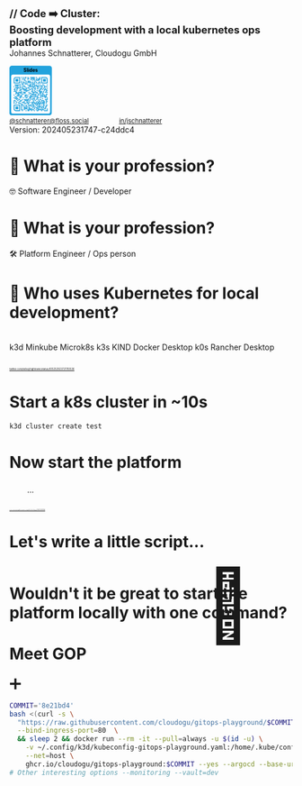 <style>
/* You can optimize the font size of your presentation inline like so: */
  .reveal {
    font-size: 45px
  }
.reveal h1,
.reveal h2,
.reveal h3,
.reveal h4,
.reveal h5,
.reveal h6 {
  /* Save some space on the slides */
  margin: 0 0 20px 0;
}
</style>

<!-- .slide: style="text-align: center !important;font-size: 80%;"  -->
<!-- .slide: data-background-image="dist/theme/images/title-white.svg"  -->

<h1 class="title" style="margin: 0; font-size: 130%">
    <span class="title-accent">//</span> 
    Code ➡️ Cluster:<br/>Boosting development with a local kubernetes ops platform
</h1>
<p style="margin-top: 0">Johannes Schnatterer, Cloudogu GmbH</p> 
<a style="margin: 0" title="Link to slides" href="https://cloudogu.github.io/workshop-cloudland24">
<svg xmlns="http://www.w3.org/2000/svg" xmlns:xlink="http://www.w3.org/1999/xlink" xml:space="preserve" width="15%" viewBox="0 0 1063.75 1241.0416666667"><g transform="scale(44.322916666667)" fill="#23a3dd"><path d="M1.3,28L22.6,28c0.7,0,1.3-0.6,1.3-1.3L24,1.4c0-0.7-0.6-1.3-1.3-1.3L1.4,0C0.7,0,0.1,0.6,0,1.3L0,26.6 C-0.1,27.4,0.5,28,1.3,28z M1,6c0-0.6,0.5-1,1-1L22,5c0.6,0,1,0.5,1,1L23,26c0,0.6-0.5,1-1,1L2,27c-0.6,0-1-0.5-1-1L1,6z"/></g>
    <g transform="translate(0,177.29166666667)" fill="#23a3dd">
<g transform="translate(290.375,106.375) scale(3.9483333333333)"><rect width="6" height="6"/></g>
        <g transform="translate(336.375,106.375) scale(3.9483333333333)"><rect width="6" height="6"/></g>
        <g transform="translate(382.375,106.375) scale(3.9483333333333)"><rect width="6" height="6"/></g>
        <g transform="translate(405.375,106.375) scale(3.9483333333333)"><rect width="6" height="6"/></g>
        <g transform="translate(451.375,106.375) scale(3.9483333333333)"><rect width="6" height="6"/></g>
        <g transform="translate(520.375,106.375) scale(3.9483333333333)"><rect width="6" height="6"/></g>
        <g transform="translate(543.375,106.375) scale(3.9483333333333)"><rect width="6" height="6"/></g>
        <g transform="translate(566.375,106.375) scale(3.9483333333333)"><rect width="6" height="6"/></g>
        <g transform="translate(589.375,106.375) scale(3.9483333333333)"><rect width="6" height="6"/></g>
        <g transform="translate(612.375,106.375) scale(3.9483333333333)"><rect width="6" height="6"/></g>
        <g transform="translate(658.375,106.375) scale(3.9483333333333)"><rect width="6" height="6"/></g>
        <g transform="translate(750.375,106.375) scale(3.9483333333333)"><rect width="6" height="6"/></g>
        <g transform="translate(336.375,129.375) scale(3.9483333333333)"><rect width="6" height="6"/></g>
        <g transform="translate(382.375,129.375) scale(3.9483333333333)"><rect width="6" height="6"/></g>
        <g transform="translate(451.375,129.375) scale(3.9483333333333)"><rect width="6" height="6"/></g>
        <g transform="translate(474.375,129.375) scale(3.9483333333333)"><rect width="6" height="6"/></g>
        <g transform="translate(543.375,129.375) scale(3.9483333333333)"><rect width="6" height="6"/></g>
        <g transform="translate(566.375,129.375) scale(3.9483333333333)"><rect width="6" height="6"/></g>
        <g transform="translate(589.375,129.375) scale(3.9483333333333)"><rect width="6" height="6"/></g>
        <g transform="translate(612.375,129.375) scale(3.9483333333333)"><rect width="6" height="6"/></g>
        <g transform="translate(681.375,129.375) scale(3.9483333333333)"><rect width="6" height="6"/></g>
        <g transform="translate(727.375,129.375) scale(3.9483333333333)"><rect width="6" height="6"/></g>
        <g transform="translate(750.375,129.375) scale(3.9483333333333)"><rect width="6" height="6"/></g>
        <g transform="translate(313.375,152.375) scale(3.9483333333333)"><rect width="6" height="6"/></g>
        <g transform="translate(359.375,152.375) scale(3.9483333333333)"><rect width="6" height="6"/></g>
        <g transform="translate(451.375,152.375) scale(3.9483333333333)"><rect width="6" height="6"/></g>
        <g transform="translate(520.375,152.375) scale(3.9483333333333)"><rect width="6" height="6"/></g>
        <g transform="translate(543.375,152.375) scale(3.9483333333333)"><rect width="6" height="6"/></g>
        <g transform="translate(589.375,152.375) scale(3.9483333333333)"><rect width="6" height="6"/></g>
        <g transform="translate(612.375,152.375) scale(3.9483333333333)"><rect width="6" height="6"/></g>
        <g transform="translate(658.375,152.375) scale(3.9483333333333)"><rect width="6" height="6"/></g>
        <g transform="translate(704.375,152.375) scale(3.9483333333333)"><rect width="6" height="6"/></g>
        <g transform="translate(727.375,152.375) scale(3.9483333333333)"><rect width="6" height="6"/></g>
        <g transform="translate(750.375,152.375) scale(3.9483333333333)"><rect width="6" height="6"/></g>
        <g transform="translate(359.375,175.375) scale(3.9483333333333)"><rect width="6" height="6"/></g>
        <g transform="translate(382.375,175.375) scale(3.9483333333333)"><rect width="6" height="6"/></g>
        <g transform="translate(566.375,175.375) scale(3.9483333333333)"><rect width="6" height="6"/></g>
        <g transform="translate(612.375,175.375) scale(3.9483333333333)"><rect width="6" height="6"/></g>
        <g transform="translate(658.375,175.375) scale(3.9483333333333)"><rect width="6" height="6"/></g>
        <g transform="translate(681.375,175.375) scale(3.9483333333333)"><rect width="6" height="6"/></g>
        <g transform="translate(704.375,175.375) scale(3.9483333333333)"><rect width="6" height="6"/></g>
        <g transform="translate(727.375,175.375) scale(3.9483333333333)"><rect width="6" height="6"/></g>
        <g transform="translate(290.375,198.375) scale(3.9483333333333)"><rect width="6" height="6"/></g>
        <g transform="translate(405.375,198.375) scale(3.9483333333333)"><rect width="6" height="6"/></g>
        <g transform="translate(451.375,198.375) scale(3.9483333333333)"><rect width="6" height="6"/></g>
        <g transform="translate(474.375,198.375) scale(3.9483333333333)"><rect width="6" height="6"/></g>
        <g transform="translate(497.375,198.375) scale(3.9483333333333)"><rect width="6" height="6"/></g>
        <g transform="translate(635.375,198.375) scale(3.9483333333333)"><rect width="6" height="6"/></g>
        <g transform="translate(290.375,221.375) scale(3.9483333333333)"><rect width="6" height="6"/></g>
        <g transform="translate(336.375,221.375) scale(3.9483333333333)"><rect width="6" height="6"/></g>
        <g transform="translate(359.375,221.375) scale(3.9483333333333)"><rect width="6" height="6"/></g>
        <g transform="translate(405.375,221.375) scale(3.9483333333333)"><rect width="6" height="6"/></g>
        <g transform="translate(451.375,221.375) scale(3.9483333333333)"><rect width="6" height="6"/></g>
        <g transform="translate(474.375,221.375) scale(3.9483333333333)"><rect width="6" height="6"/></g>
        <g transform="translate(497.375,221.375) scale(3.9483333333333)"><rect width="6" height="6"/></g>
        <g transform="translate(520.375,221.375) scale(3.9483333333333)"><rect width="6" height="6"/></g>
        <g transform="translate(566.375,221.375) scale(3.9483333333333)"><rect width="6" height="6"/></g>
        <g transform="translate(612.375,221.375) scale(3.9483333333333)"><rect width="6" height="6"/></g>
        <g transform="translate(658.375,221.375) scale(3.9483333333333)"><rect width="6" height="6"/></g>
        <g transform="translate(727.375,221.375) scale(3.9483333333333)"><rect width="6" height="6"/></g>
        <g transform="translate(750.375,221.375) scale(3.9483333333333)"><rect width="6" height="6"/></g>
        <g transform="translate(290.375,244.375) scale(3.9483333333333)"><rect width="6" height="6"/></g>
        <g transform="translate(336.375,244.375) scale(3.9483333333333)"><rect width="6" height="6"/></g>
        <g transform="translate(382.375,244.375) scale(3.9483333333333)"><rect width="6" height="6"/></g>
        <g transform="translate(428.375,244.375) scale(3.9483333333333)"><rect width="6" height="6"/></g>
        <g transform="translate(474.375,244.375) scale(3.9483333333333)"><rect width="6" height="6"/></g>
        <g transform="translate(520.375,244.375) scale(3.9483333333333)"><rect width="6" height="6"/></g>
        <g transform="translate(566.375,244.375) scale(3.9483333333333)"><rect width="6" height="6"/></g>
        <g transform="translate(612.375,244.375) scale(3.9483333333333)"><rect width="6" height="6"/></g>
        <g transform="translate(658.375,244.375) scale(3.9483333333333)"><rect width="6" height="6"/></g>
        <g transform="translate(704.375,244.375) scale(3.9483333333333)"><rect width="6" height="6"/></g>
        <g transform="translate(750.375,244.375) scale(3.9483333333333)"><rect width="6" height="6"/></g>
        <g transform="translate(313.375,267.375) scale(3.9483333333333)"><rect width="6" height="6"/></g>
        <g transform="translate(336.375,267.375) scale(3.9483333333333)"><rect width="6" height="6"/></g>
        <g transform="translate(382.375,267.375) scale(3.9483333333333)"><rect width="6" height="6"/></g>
        <g transform="translate(405.375,267.375) scale(3.9483333333333)"><rect width="6" height="6"/></g>
        <g transform="translate(428.375,267.375) scale(3.9483333333333)"><rect width="6" height="6"/></g>
        <g transform="translate(520.375,267.375) scale(3.9483333333333)"><rect width="6" height="6"/></g>
        <g transform="translate(566.375,267.375) scale(3.9483333333333)"><rect width="6" height="6"/></g>
        <g transform="translate(589.375,267.375) scale(3.9483333333333)"><rect width="6" height="6"/></g>
        <g transform="translate(612.375,267.375) scale(3.9483333333333)"><rect width="6" height="6"/></g>
        <g transform="translate(704.375,267.375) scale(3.9483333333333)"><rect width="6" height="6"/></g>
        <g transform="translate(750.375,267.375) scale(3.9483333333333)"><rect width="6" height="6"/></g>
        <g transform="translate(129.375,290.375) scale(3.9483333333333)"><rect width="6" height="6"/></g>
        <g transform="translate(152.375,290.375) scale(3.9483333333333)"><rect width="6" height="6"/></g>
        <g transform="translate(175.375,290.375) scale(3.9483333333333)"><rect width="6" height="6"/></g>
        <g transform="translate(198.375,290.375) scale(3.9483333333333)"><rect width="6" height="6"/></g>
        <g transform="translate(221.375,290.375) scale(3.9483333333333)"><rect width="6" height="6"/></g>
        <g transform="translate(244.375,290.375) scale(3.9483333333333)"><rect width="6" height="6"/></g>
        <g transform="translate(267.375,290.375) scale(3.9483333333333)"><rect width="6" height="6"/></g>
        <g transform="translate(313.375,290.375) scale(3.9483333333333)"><rect width="6" height="6"/></g>
        <g transform="translate(451.375,290.375) scale(3.9483333333333)"><rect width="6" height="6"/></g>
        <g transform="translate(497.375,290.375) scale(3.9483333333333)"><rect width="6" height="6"/></g>
        <g transform="translate(520.375,290.375) scale(3.9483333333333)"><rect width="6" height="6"/></g>
        <g transform="translate(566.375,290.375) scale(3.9483333333333)"><rect width="6" height="6"/></g>
        <g transform="translate(612.375,290.375) scale(3.9483333333333)"><rect width="6" height="6"/></g>
        <g transform="translate(658.375,290.375) scale(3.9483333333333)"><rect width="6" height="6"/></g>
        <g transform="translate(819.375,290.375) scale(3.9483333333333)"><rect width="6" height="6"/></g>
        <g transform="translate(842.375,290.375) scale(3.9483333333333)"><rect width="6" height="6"/></g>
        <g transform="translate(934.375,290.375) scale(3.9483333333333)"><rect width="6" height="6"/></g>
        <g transform="translate(152.375,313.375) scale(3.9483333333333)"><rect width="6" height="6"/></g>
        <g transform="translate(175.375,313.375) scale(3.9483333333333)"><rect width="6" height="6"/></g>
        <g transform="translate(198.375,313.375) scale(3.9483333333333)"><rect width="6" height="6"/></g>
        <g transform="translate(336.375,313.375) scale(3.9483333333333)"><rect width="6" height="6"/></g>
        <g transform="translate(359.375,313.375) scale(3.9483333333333)"><rect width="6" height="6"/></g>
        <g transform="translate(474.375,313.375) scale(3.9483333333333)"><rect width="6" height="6"/></g>
        <g transform="translate(497.375,313.375) scale(3.9483333333333)"><rect width="6" height="6"/></g>
        <g transform="translate(520.375,313.375) scale(3.9483333333333)"><rect width="6" height="6"/></g>
        <g transform="translate(566.375,313.375) scale(3.9483333333333)"><rect width="6" height="6"/></g>
        <g transform="translate(612.375,313.375) scale(3.9483333333333)"><rect width="6" height="6"/></g>
        <g transform="translate(635.375,313.375) scale(3.9483333333333)"><rect width="6" height="6"/></g>
        <g transform="translate(658.375,313.375) scale(3.9483333333333)"><rect width="6" height="6"/></g>
        <g transform="translate(681.375,313.375) scale(3.9483333333333)"><rect width="6" height="6"/></g>
        <g transform="translate(704.375,313.375) scale(3.9483333333333)"><rect width="6" height="6"/></g>
        <g transform="translate(727.375,313.375) scale(3.9483333333333)"><rect width="6" height="6"/></g>
        <g transform="translate(750.375,313.375) scale(3.9483333333333)"><rect width="6" height="6"/></g>
        <g transform="translate(773.375,313.375) scale(3.9483333333333)"><rect width="6" height="6"/></g>
        <g transform="translate(796.375,313.375) scale(3.9483333333333)"><rect width="6" height="6"/></g>
        <g transform="translate(865.375,313.375) scale(3.9483333333333)"><rect width="6" height="6"/></g>
        <g transform="translate(106.375,336.375) scale(3.9483333333333)"><rect width="6" height="6"/></g>
        <g transform="translate(152.375,336.375) scale(3.9483333333333)"><rect width="6" height="6"/></g>
        <g transform="translate(198.375,336.375) scale(3.9483333333333)"><rect width="6" height="6"/></g>
        <g transform="translate(244.375,336.375) scale(3.9483333333333)"><rect width="6" height="6"/></g>
        <g transform="translate(267.375,336.375) scale(3.9483333333333)"><rect width="6" height="6"/></g>
        <g transform="translate(313.375,336.375) scale(3.9483333333333)"><rect width="6" height="6"/></g>
        <g transform="translate(359.375,336.375) scale(3.9483333333333)"><rect width="6" height="6"/></g>
        <g transform="translate(382.375,336.375) scale(3.9483333333333)"><rect width="6" height="6"/></g>
        <g transform="translate(497.375,336.375) scale(3.9483333333333)"><rect width="6" height="6"/></g>
        <g transform="translate(520.375,336.375) scale(3.9483333333333)"><rect width="6" height="6"/></g>
        <g transform="translate(543.375,336.375) scale(3.9483333333333)"><rect width="6" height="6"/></g>
        <g transform="translate(566.375,336.375) scale(3.9483333333333)"><rect width="6" height="6"/></g>
        <g transform="translate(589.375,336.375) scale(3.9483333333333)"><rect width="6" height="6"/></g>
        <g transform="translate(612.375,336.375) scale(3.9483333333333)"><rect width="6" height="6"/></g>
        <g transform="translate(681.375,336.375) scale(3.9483333333333)"><rect width="6" height="6"/></g>
        <g transform="translate(704.375,336.375) scale(3.9483333333333)"><rect width="6" height="6"/></g>
        <g transform="translate(796.375,336.375) scale(3.9483333333333)"><rect width="6" height="6"/></g>
        <g transform="translate(819.375,336.375) scale(3.9483333333333)"><rect width="6" height="6"/></g>
        <g transform="translate(865.375,336.375) scale(3.9483333333333)"><rect width="6" height="6"/></g>
        <g transform="translate(888.375,336.375) scale(3.9483333333333)"><rect width="6" height="6"/></g>
        <g transform="translate(911.375,336.375) scale(3.9483333333333)"><rect width="6" height="6"/></g>
        <g transform="translate(934.375,336.375) scale(3.9483333333333)"><rect width="6" height="6"/></g>
        <g transform="translate(152.375,359.375) scale(3.9483333333333)"><rect width="6" height="6"/></g>
        <g transform="translate(175.375,359.375) scale(3.9483333333333)"><rect width="6" height="6"/></g>
        <g transform="translate(198.375,359.375) scale(3.9483333333333)"><rect width="6" height="6"/></g>
        <g transform="translate(221.375,359.375) scale(3.9483333333333)"><rect width="6" height="6"/></g>
        <g transform="translate(267.375,359.375) scale(3.9483333333333)"><rect width="6" height="6"/></g>
        <g transform="translate(313.375,359.375) scale(3.9483333333333)"><rect width="6" height="6"/></g>
        <g transform="translate(405.375,359.375) scale(3.9483333333333)"><rect width="6" height="6"/></g>
        <g transform="translate(451.375,359.375) scale(3.9483333333333)"><rect width="6" height="6"/></g>
        <g transform="translate(474.375,359.375) scale(3.9483333333333)"><rect width="6" height="6"/></g>
        <g transform="translate(589.375,359.375) scale(3.9483333333333)"><rect width="6" height="6"/></g>
        <g transform="translate(635.375,359.375) scale(3.9483333333333)"><rect width="6" height="6"/></g>
        <g transform="translate(704.375,359.375) scale(3.9483333333333)"><rect width="6" height="6"/></g>
        <g transform="translate(750.375,359.375) scale(3.9483333333333)"><rect width="6" height="6"/></g>
        <g transform="translate(796.375,359.375) scale(3.9483333333333)"><rect width="6" height="6"/></g>
        <g transform="translate(865.375,359.375) scale(3.9483333333333)"><rect width="6" height="6"/></g>
        <g transform="translate(129.375,382.375) scale(3.9483333333333)"><rect width="6" height="6"/></g>
        <g transform="translate(175.375,382.375) scale(3.9483333333333)"><rect width="6" height="6"/></g>
        <g transform="translate(198.375,382.375) scale(3.9483333333333)"><rect width="6" height="6"/></g>
        <g transform="translate(244.375,382.375) scale(3.9483333333333)"><rect width="6" height="6"/></g>
        <g transform="translate(313.375,382.375) scale(3.9483333333333)"><rect width="6" height="6"/></g>
        <g transform="translate(336.375,382.375) scale(3.9483333333333)"><rect width="6" height="6"/></g>
        <g transform="translate(359.375,382.375) scale(3.9483333333333)"><rect width="6" height="6"/></g>
        <g transform="translate(405.375,382.375) scale(3.9483333333333)"><rect width="6" height="6"/></g>
        <g transform="translate(428.375,382.375) scale(3.9483333333333)"><rect width="6" height="6"/></g>
        <g transform="translate(474.375,382.375) scale(3.9483333333333)"><rect width="6" height="6"/></g>
        <g transform="translate(543.375,382.375) scale(3.9483333333333)"><rect width="6" height="6"/></g>
        <g transform="translate(566.375,382.375) scale(3.9483333333333)"><rect width="6" height="6"/></g>
        <g transform="translate(612.375,382.375) scale(3.9483333333333)"><rect width="6" height="6"/></g>
        <g transform="translate(635.375,382.375) scale(3.9483333333333)"><rect width="6" height="6"/></g>
        <g transform="translate(681.375,382.375) scale(3.9483333333333)"><rect width="6" height="6"/></g>
        <g transform="translate(704.375,382.375) scale(3.9483333333333)"><rect width="6" height="6"/></g>
        <g transform="translate(773.375,382.375) scale(3.9483333333333)"><rect width="6" height="6"/></g>
        <g transform="translate(796.375,382.375) scale(3.9483333333333)"><rect width="6" height="6"/></g>
        <g transform="translate(842.375,382.375) scale(3.9483333333333)"><rect width="6" height="6"/></g>
        <g transform="translate(888.375,382.375) scale(3.9483333333333)"><rect width="6" height="6"/></g>
        <g transform="translate(934.375,382.375) scale(3.9483333333333)"><rect width="6" height="6"/></g>
        <g transform="translate(106.375,405.375) scale(3.9483333333333)"><rect width="6" height="6"/></g>
        <g transform="translate(129.375,405.375) scale(3.9483333333333)"><rect width="6" height="6"/></g>
        <g transform="translate(175.375,405.375) scale(3.9483333333333)"><rect width="6" height="6"/></g>
        <g transform="translate(267.375,405.375) scale(3.9483333333333)"><rect width="6" height="6"/></g>
        <g transform="translate(290.375,405.375) scale(3.9483333333333)"><rect width="6" height="6"/></g>
        <g transform="translate(336.375,405.375) scale(3.9483333333333)"><rect width="6" height="6"/></g>
        <g transform="translate(359.375,405.375) scale(3.9483333333333)"><rect width="6" height="6"/></g>
        <g transform="translate(382.375,405.375) scale(3.9483333333333)"><rect width="6" height="6"/></g>
        <g transform="translate(405.375,405.375) scale(3.9483333333333)"><rect width="6" height="6"/></g>
        <g transform="translate(497.375,405.375) scale(3.9483333333333)"><rect width="6" height="6"/></g>
        <g transform="translate(520.375,405.375) scale(3.9483333333333)"><rect width="6" height="6"/></g>
        <g transform="translate(566.375,405.375) scale(3.9483333333333)"><rect width="6" height="6"/></g>
        <g transform="translate(635.375,405.375) scale(3.9483333333333)"><rect width="6" height="6"/></g>
        <g transform="translate(750.375,405.375) scale(3.9483333333333)"><rect width="6" height="6"/></g>
        <g transform="translate(773.375,405.375) scale(3.9483333333333)"><rect width="6" height="6"/></g>
        <g transform="translate(819.375,405.375) scale(3.9483333333333)"><rect width="6" height="6"/></g>
        <g transform="translate(865.375,405.375) scale(3.9483333333333)"><rect width="6" height="6"/></g>
        <g transform="translate(888.375,405.375) scale(3.9483333333333)"><rect width="6" height="6"/></g>
        <g transform="translate(911.375,405.375) scale(3.9483333333333)"><rect width="6" height="6"/></g>
        <g transform="translate(129.375,428.375) scale(3.9483333333333)"><rect width="6" height="6"/></g>
        <g transform="translate(175.375,428.375) scale(3.9483333333333)"><rect width="6" height="6"/></g>
        <g transform="translate(244.375,428.375) scale(3.9483333333333)"><rect width="6" height="6"/></g>
        <g transform="translate(267.375,428.375) scale(3.9483333333333)"><rect width="6" height="6"/></g>
        <g transform="translate(359.375,428.375) scale(3.9483333333333)"><rect width="6" height="6"/></g>
        <g transform="translate(382.375,428.375) scale(3.9483333333333)"><rect width="6" height="6"/></g>
        <g transform="translate(405.375,428.375) scale(3.9483333333333)"><rect width="6" height="6"/></g>
        <g transform="translate(428.375,428.375) scale(3.9483333333333)"><rect width="6" height="6"/></g>
        <g transform="translate(451.375,428.375) scale(3.9483333333333)"><rect width="6" height="6"/></g>
        <g transform="translate(474.375,428.375) scale(3.9483333333333)"><rect width="6" height="6"/></g>
        <g transform="translate(566.375,428.375) scale(3.9483333333333)"><rect width="6" height="6"/></g>
        <g transform="translate(612.375,428.375) scale(3.9483333333333)"><rect width="6" height="6"/></g>
        <g transform="translate(681.375,428.375) scale(3.9483333333333)"><rect width="6" height="6"/></g>
        <g transform="translate(727.375,428.375) scale(3.9483333333333)"><rect width="6" height="6"/></g>
        <g transform="translate(750.375,428.375) scale(3.9483333333333)"><rect width="6" height="6"/></g>
        <g transform="translate(865.375,428.375) scale(3.9483333333333)"><rect width="6" height="6"/></g>
        <g transform="translate(911.375,428.375) scale(3.9483333333333)"><rect width="6" height="6"/></g>
        <g transform="translate(934.375,428.375) scale(3.9483333333333)"><rect width="6" height="6"/></g>
        <g transform="translate(106.375,451.375) scale(3.9483333333333)"><rect width="6" height="6"/></g>
        <g transform="translate(129.375,451.375) scale(3.9483333333333)"><rect width="6" height="6"/></g>
        <g transform="translate(152.375,451.375) scale(3.9483333333333)"><rect width="6" height="6"/></g>
        <g transform="translate(290.375,451.375) scale(3.9483333333333)"><rect width="6" height="6"/></g>
        <g transform="translate(405.375,451.375) scale(3.9483333333333)"><rect width="6" height="6"/></g>
        <g transform="translate(428.375,451.375) scale(3.9483333333333)"><rect width="6" height="6"/></g>
        <g transform="translate(543.375,451.375) scale(3.9483333333333)"><rect width="6" height="6"/></g>
        <g transform="translate(566.375,451.375) scale(3.9483333333333)"><rect width="6" height="6"/></g>
        <g transform="translate(635.375,451.375) scale(3.9483333333333)"><rect width="6" height="6"/></g>
        <g transform="translate(727.375,451.375) scale(3.9483333333333)"><rect width="6" height="6"/></g>
        <g transform="translate(750.375,451.375) scale(3.9483333333333)"><rect width="6" height="6"/></g>
        <g transform="translate(773.375,451.375) scale(3.9483333333333)"><rect width="6" height="6"/></g>
        <g transform="translate(796.375,451.375) scale(3.9483333333333)"><rect width="6" height="6"/></g>
        <g transform="translate(842.375,451.375) scale(3.9483333333333)"><rect width="6" height="6"/></g>
        <g transform="translate(911.375,451.375) scale(3.9483333333333)"><rect width="6" height="6"/></g>
        <g transform="translate(152.375,474.375) scale(3.9483333333333)"><rect width="6" height="6"/></g>
        <g transform="translate(175.375,474.375) scale(3.9483333333333)"><rect width="6" height="6"/></g>
        <g transform="translate(221.375,474.375) scale(3.9483333333333)"><rect width="6" height="6"/></g>
        <g transform="translate(244.375,474.375) scale(3.9483333333333)"><rect width="6" height="6"/></g>
        <g transform="translate(267.375,474.375) scale(3.9483333333333)"><rect width="6" height="6"/></g>
        <g transform="translate(290.375,474.375) scale(3.9483333333333)"><rect width="6" height="6"/></g>
        <g transform="translate(336.375,474.375) scale(3.9483333333333)"><rect width="6" height="6"/></g>
        <g transform="translate(359.375,474.375) scale(3.9483333333333)"><rect width="6" height="6"/></g>
        <g transform="translate(382.375,474.375) scale(3.9483333333333)"><rect width="6" height="6"/></g>
        <g transform="translate(474.375,474.375) scale(3.9483333333333)"><rect width="6" height="6"/></g>
        <g transform="translate(566.375,474.375) scale(3.9483333333333)"><rect width="6" height="6"/></g>
        <g transform="translate(589.375,474.375) scale(3.9483333333333)"><rect width="6" height="6"/></g>
        <g transform="translate(612.375,474.375) scale(3.9483333333333)"><rect width="6" height="6"/></g>
        <g transform="translate(635.375,474.375) scale(3.9483333333333)"><rect width="6" height="6"/></g>
        <g transform="translate(658.375,474.375) scale(3.9483333333333)"><rect width="6" height="6"/></g>
        <g transform="translate(681.375,474.375) scale(3.9483333333333)"><rect width="6" height="6"/></g>
        <g transform="translate(750.375,474.375) scale(3.9483333333333)"><rect width="6" height="6"/></g>
        <g transform="translate(773.375,474.375) scale(3.9483333333333)"><rect width="6" height="6"/></g>
        <g transform="translate(796.375,474.375) scale(3.9483333333333)"><rect width="6" height="6"/></g>
        <g transform="translate(842.375,474.375) scale(3.9483333333333)"><rect width="6" height="6"/></g>
        <g transform="translate(888.375,474.375) scale(3.9483333333333)"><rect width="6" height="6"/></g>
        <g transform="translate(911.375,474.375) scale(3.9483333333333)"><rect width="6" height="6"/></g>
        <g transform="translate(934.375,474.375) scale(3.9483333333333)"><rect width="6" height="6"/></g>
        <g transform="translate(152.375,497.375) scale(3.9483333333333)"><rect width="6" height="6"/></g>
        <g transform="translate(175.375,497.375) scale(3.9483333333333)"><rect width="6" height="6"/></g>
        <g transform="translate(198.375,497.375) scale(3.9483333333333)"><rect width="6" height="6"/></g>
        <g transform="translate(221.375,497.375) scale(3.9483333333333)"><rect width="6" height="6"/></g>
        <g transform="translate(267.375,497.375) scale(3.9483333333333)"><rect width="6" height="6"/></g>
        <g transform="translate(290.375,497.375) scale(3.9483333333333)"><rect width="6" height="6"/></g>
        <g transform="translate(359.375,497.375) scale(3.9483333333333)"><rect width="6" height="6"/></g>
        <g transform="translate(382.375,497.375) scale(3.9483333333333)"><rect width="6" height="6"/></g>
        <g transform="translate(497.375,497.375) scale(3.9483333333333)"><rect width="6" height="6"/></g>
        <g transform="translate(520.375,497.375) scale(3.9483333333333)"><rect width="6" height="6"/></g>
        <g transform="translate(589.375,497.375) scale(3.9483333333333)"><rect width="6" height="6"/></g>
        <g transform="translate(681.375,497.375) scale(3.9483333333333)"><rect width="6" height="6"/></g>
        <g transform="translate(750.375,497.375) scale(3.9483333333333)"><rect width="6" height="6"/></g>
        <g transform="translate(773.375,497.375) scale(3.9483333333333)"><rect width="6" height="6"/></g>
        <g transform="translate(819.375,497.375) scale(3.9483333333333)"><rect width="6" height="6"/></g>
        <g transform="translate(152.375,520.375) scale(3.9483333333333)"><rect width="6" height="6"/></g>
        <g transform="translate(198.375,520.375) scale(3.9483333333333)"><rect width="6" height="6"/></g>
        <g transform="translate(221.375,520.375) scale(3.9483333333333)"><rect width="6" height="6"/></g>
        <g transform="translate(244.375,520.375) scale(3.9483333333333)"><rect width="6" height="6"/></g>
        <g transform="translate(313.375,520.375) scale(3.9483333333333)"><rect width="6" height="6"/></g>
        <g transform="translate(336.375,520.375) scale(3.9483333333333)"><rect width="6" height="6"/></g>
        <g transform="translate(474.375,520.375) scale(3.9483333333333)"><rect width="6" height="6"/></g>
        <g transform="translate(543.375,520.375) scale(3.9483333333333)"><rect width="6" height="6"/></g>
        <g transform="translate(566.375,520.375) scale(3.9483333333333)"><rect width="6" height="6"/></g>
        <g transform="translate(589.375,520.375) scale(3.9483333333333)"><rect width="6" height="6"/></g>
        <g transform="translate(612.375,520.375) scale(3.9483333333333)"><rect width="6" height="6"/></g>
        <g transform="translate(635.375,520.375) scale(3.9483333333333)"><rect width="6" height="6"/></g>
        <g transform="translate(658.375,520.375) scale(3.9483333333333)"><rect width="6" height="6"/></g>
        <g transform="translate(704.375,520.375) scale(3.9483333333333)"><rect width="6" height="6"/></g>
        <g transform="translate(727.375,520.375) scale(3.9483333333333)"><rect width="6" height="6"/></g>
        <g transform="translate(773.375,520.375) scale(3.9483333333333)"><rect width="6" height="6"/></g>
        <g transform="translate(819.375,520.375) scale(3.9483333333333)"><rect width="6" height="6"/></g>
        <g transform="translate(842.375,520.375) scale(3.9483333333333)"><rect width="6" height="6"/></g>
        <g transform="translate(911.375,520.375) scale(3.9483333333333)"><rect width="6" height="6"/></g>
        <g transform="translate(934.375,520.375) scale(3.9483333333333)"><rect width="6" height="6"/></g>
        <g transform="translate(106.375,543.375) scale(3.9483333333333)"><rect width="6" height="6"/></g>
        <g transform="translate(198.375,543.375) scale(3.9483333333333)"><rect width="6" height="6"/></g>
        <g transform="translate(221.375,543.375) scale(3.9483333333333)"><rect width="6" height="6"/></g>
        <g transform="translate(290.375,543.375) scale(3.9483333333333)"><rect width="6" height="6"/></g>
        <g transform="translate(382.375,543.375) scale(3.9483333333333)"><rect width="6" height="6"/></g>
        <g transform="translate(405.375,543.375) scale(3.9483333333333)"><rect width="6" height="6"/></g>
        <g transform="translate(428.375,543.375) scale(3.9483333333333)"><rect width="6" height="6"/></g>
        <g transform="translate(520.375,543.375) scale(3.9483333333333)"><rect width="6" height="6"/></g>
        <g transform="translate(566.375,543.375) scale(3.9483333333333)"><rect width="6" height="6"/></g>
        <g transform="translate(589.375,543.375) scale(3.9483333333333)"><rect width="6" height="6"/></g>
        <g transform="translate(635.375,543.375) scale(3.9483333333333)"><rect width="6" height="6"/></g>
        <g transform="translate(727.375,543.375) scale(3.9483333333333)"><rect width="6" height="6"/></g>
        <g transform="translate(773.375,543.375) scale(3.9483333333333)"><rect width="6" height="6"/></g>
        <g transform="translate(819.375,543.375) scale(3.9483333333333)"><rect width="6" height="6"/></g>
        <g transform="translate(865.375,543.375) scale(3.9483333333333)"><rect width="6" height="6"/></g>
        <g transform="translate(911.375,543.375) scale(3.9483333333333)"><rect width="6" height="6"/></g>
        <g transform="translate(175.375,566.375) scale(3.9483333333333)"><rect width="6" height="6"/></g>
        <g transform="translate(198.375,566.375) scale(3.9483333333333)"><rect width="6" height="6"/></g>
        <g transform="translate(221.375,566.375) scale(3.9483333333333)"><rect width="6" height="6"/></g>
        <g transform="translate(244.375,566.375) scale(3.9483333333333)"><rect width="6" height="6"/></g>
        <g transform="translate(267.375,566.375) scale(3.9483333333333)"><rect width="6" height="6"/></g>
        <g transform="translate(290.375,566.375) scale(3.9483333333333)"><rect width="6" height="6"/></g>
        <g transform="translate(382.375,566.375) scale(3.9483333333333)"><rect width="6" height="6"/></g>
        <g transform="translate(405.375,566.375) scale(3.9483333333333)"><rect width="6" height="6"/></g>
        <g transform="translate(451.375,566.375) scale(3.9483333333333)"><rect width="6" height="6"/></g>
        <g transform="translate(520.375,566.375) scale(3.9483333333333)"><rect width="6" height="6"/></g>
        <g transform="translate(543.375,566.375) scale(3.9483333333333)"><rect width="6" height="6"/></g>
        <g transform="translate(612.375,566.375) scale(3.9483333333333)"><rect width="6" height="6"/></g>
        <g transform="translate(635.375,566.375) scale(3.9483333333333)"><rect width="6" height="6"/></g>
        <g transform="translate(658.375,566.375) scale(3.9483333333333)"><rect width="6" height="6"/></g>
        <g transform="translate(681.375,566.375) scale(3.9483333333333)"><rect width="6" height="6"/></g>
        <g transform="translate(704.375,566.375) scale(3.9483333333333)"><rect width="6" height="6"/></g>
        <g transform="translate(773.375,566.375) scale(3.9483333333333)"><rect width="6" height="6"/></g>
        <g transform="translate(796.375,566.375) scale(3.9483333333333)"><rect width="6" height="6"/></g>
        <g transform="translate(819.375,566.375) scale(3.9483333333333)"><rect width="6" height="6"/></g>
        <g transform="translate(842.375,566.375) scale(3.9483333333333)"><rect width="6" height="6"/></g>
        <g transform="translate(865.375,566.375) scale(3.9483333333333)"><rect width="6" height="6"/></g>
        <g transform="translate(888.375,566.375) scale(3.9483333333333)"><rect width="6" height="6"/></g>
        <g transform="translate(911.375,566.375) scale(3.9483333333333)"><rect width="6" height="6"/></g>
        <g transform="translate(129.375,589.375) scale(3.9483333333333)"><rect width="6" height="6"/></g>
        <g transform="translate(152.375,589.375) scale(3.9483333333333)"><rect width="6" height="6"/></g>
        <g transform="translate(267.375,589.375) scale(3.9483333333333)"><rect width="6" height="6"/></g>
        <g transform="translate(290.375,589.375) scale(3.9483333333333)"><rect width="6" height="6"/></g>
        <g transform="translate(382.375,589.375) scale(3.9483333333333)"><rect width="6" height="6"/></g>
        <g transform="translate(428.375,589.375) scale(3.9483333333333)"><rect width="6" height="6"/></g>
        <g transform="translate(497.375,589.375) scale(3.9483333333333)"><rect width="6" height="6"/></g>
        <g transform="translate(520.375,589.375) scale(3.9483333333333)"><rect width="6" height="6"/></g>
        <g transform="translate(543.375,589.375) scale(3.9483333333333)"><rect width="6" height="6"/></g>
        <g transform="translate(566.375,589.375) scale(3.9483333333333)"><rect width="6" height="6"/></g>
        <g transform="translate(589.375,589.375) scale(3.9483333333333)"><rect width="6" height="6"/></g>
        <g transform="translate(635.375,589.375) scale(3.9483333333333)"><rect width="6" height="6"/></g>
        <g transform="translate(681.375,589.375) scale(3.9483333333333)"><rect width="6" height="6"/></g>
        <g transform="translate(773.375,589.375) scale(3.9483333333333)"><rect width="6" height="6"/></g>
        <g transform="translate(819.375,589.375) scale(3.9483333333333)"><rect width="6" height="6"/></g>
        <g transform="translate(865.375,589.375) scale(3.9483333333333)"><rect width="6" height="6"/></g>
        <g transform="translate(888.375,589.375) scale(3.9483333333333)"><rect width="6" height="6"/></g>
        <g transform="translate(911.375,589.375) scale(3.9483333333333)"><rect width="6" height="6"/></g>
        <g transform="translate(106.375,612.375) scale(3.9483333333333)"><rect width="6" height="6"/></g>
        <g transform="translate(152.375,612.375) scale(3.9483333333333)"><rect width="6" height="6"/></g>
        <g transform="translate(175.375,612.375) scale(3.9483333333333)"><rect width="6" height="6"/></g>
        <g transform="translate(244.375,612.375) scale(3.9483333333333)"><rect width="6" height="6"/></g>
        <g transform="translate(267.375,612.375) scale(3.9483333333333)"><rect width="6" height="6"/></g>
        <g transform="translate(336.375,612.375) scale(3.9483333333333)"><rect width="6" height="6"/></g>
        <g transform="translate(405.375,612.375) scale(3.9483333333333)"><rect width="6" height="6"/></g>
        <g transform="translate(428.375,612.375) scale(3.9483333333333)"><rect width="6" height="6"/></g>
        <g transform="translate(497.375,612.375) scale(3.9483333333333)"><rect width="6" height="6"/></g>
        <g transform="translate(520.375,612.375) scale(3.9483333333333)"><rect width="6" height="6"/></g>
        <g transform="translate(612.375,612.375) scale(3.9483333333333)"><rect width="6" height="6"/></g>
        <g transform="translate(681.375,612.375) scale(3.9483333333333)"><rect width="6" height="6"/></g>
        <g transform="translate(704.375,612.375) scale(3.9483333333333)"><rect width="6" height="6"/></g>
        <g transform="translate(727.375,612.375) scale(3.9483333333333)"><rect width="6" height="6"/></g>
        <g transform="translate(773.375,612.375) scale(3.9483333333333)"><rect width="6" height="6"/></g>
        <g transform="translate(888.375,612.375) scale(3.9483333333333)"><rect width="6" height="6"/></g>
        <g transform="translate(934.375,612.375) scale(3.9483333333333)"><rect width="6" height="6"/></g>
        <g transform="translate(129.375,635.375) scale(3.9483333333333)"><rect width="6" height="6"/></g>
        <g transform="translate(152.375,635.375) scale(3.9483333333333)"><rect width="6" height="6"/></g>
        <g transform="translate(175.375,635.375) scale(3.9483333333333)"><rect width="6" height="6"/></g>
        <g transform="translate(198.375,635.375) scale(3.9483333333333)"><rect width="6" height="6"/></g>
        <g transform="translate(474.375,635.375) scale(3.9483333333333)"><rect width="6" height="6"/></g>
        <g transform="translate(520.375,635.375) scale(3.9483333333333)"><rect width="6" height="6"/></g>
        <g transform="translate(566.375,635.375) scale(3.9483333333333)"><rect width="6" height="6"/></g>
        <g transform="translate(589.375,635.375) scale(3.9483333333333)"><rect width="6" height="6"/></g>
        <g transform="translate(612.375,635.375) scale(3.9483333333333)"><rect width="6" height="6"/></g>
        <g transform="translate(681.375,635.375) scale(3.9483333333333)"><rect width="6" height="6"/></g>
        <g transform="translate(819.375,635.375) scale(3.9483333333333)"><rect width="6" height="6"/></g>
        <g transform="translate(934.375,635.375) scale(3.9483333333333)"><rect width="6" height="6"/></g>
        <g transform="translate(175.375,658.375) scale(3.9483333333333)"><rect width="6" height="6"/></g>
        <g transform="translate(221.375,658.375) scale(3.9483333333333)"><rect width="6" height="6"/></g>
        <g transform="translate(244.375,658.375) scale(3.9483333333333)"><rect width="6" height="6"/></g>
        <g transform="translate(313.375,658.375) scale(3.9483333333333)"><rect width="6" height="6"/></g>
        <g transform="translate(359.375,658.375) scale(3.9483333333333)"><rect width="6" height="6"/></g>
        <g transform="translate(382.375,658.375) scale(3.9483333333333)"><rect width="6" height="6"/></g>
        <g transform="translate(405.375,658.375) scale(3.9483333333333)"><rect width="6" height="6"/></g>
        <g transform="translate(428.375,658.375) scale(3.9483333333333)"><rect width="6" height="6"/></g>
        <g transform="translate(451.375,658.375) scale(3.9483333333333)"><rect width="6" height="6"/></g>
        <g transform="translate(474.375,658.375) scale(3.9483333333333)"><rect width="6" height="6"/></g>
        <g transform="translate(520.375,658.375) scale(3.9483333333333)"><rect width="6" height="6"/></g>
        <g transform="translate(566.375,658.375) scale(3.9483333333333)"><rect width="6" height="6"/></g>
        <g transform="translate(612.375,658.375) scale(3.9483333333333)"><rect width="6" height="6"/></g>
        <g transform="translate(658.375,658.375) scale(3.9483333333333)"><rect width="6" height="6"/></g>
        <g transform="translate(704.375,658.375) scale(3.9483333333333)"><rect width="6" height="6"/></g>
        <g transform="translate(750.375,658.375) scale(3.9483333333333)"><rect width="6" height="6"/></g>
        <g transform="translate(773.375,658.375) scale(3.9483333333333)"><rect width="6" height="6"/></g>
        <g transform="translate(888.375,658.375) scale(3.9483333333333)"><rect width="6" height="6"/></g>
        <g transform="translate(911.375,658.375) scale(3.9483333333333)"><rect width="6" height="6"/></g>
        <g transform="translate(934.375,658.375) scale(3.9483333333333)"><rect width="6" height="6"/></g>
        <g transform="translate(106.375,681.375) scale(3.9483333333333)"><rect width="6" height="6"/></g>
        <g transform="translate(129.375,681.375) scale(3.9483333333333)"><rect width="6" height="6"/></g>
        <g transform="translate(198.375,681.375) scale(3.9483333333333)"><rect width="6" height="6"/></g>
        <g transform="translate(267.375,681.375) scale(3.9483333333333)"><rect width="6" height="6"/></g>
        <g transform="translate(290.375,681.375) scale(3.9483333333333)"><rect width="6" height="6"/></g>
        <g transform="translate(382.375,681.375) scale(3.9483333333333)"><rect width="6" height="6"/></g>
        <g transform="translate(405.375,681.375) scale(3.9483333333333)"><rect width="6" height="6"/></g>
        <g transform="translate(428.375,681.375) scale(3.9483333333333)"><rect width="6" height="6"/></g>
        <g transform="translate(451.375,681.375) scale(3.9483333333333)"><rect width="6" height="6"/></g>
        <g transform="translate(497.375,681.375) scale(3.9483333333333)"><rect width="6" height="6"/></g>
        <g transform="translate(589.375,681.375) scale(3.9483333333333)"><rect width="6" height="6"/></g>
        <g transform="translate(635.375,681.375) scale(3.9483333333333)"><rect width="6" height="6"/></g>
        <g transform="translate(727.375,681.375) scale(3.9483333333333)"><rect width="6" height="6"/></g>
        <g transform="translate(796.375,681.375) scale(3.9483333333333)"><rect width="6" height="6"/></g>
        <g transform="translate(819.375,681.375) scale(3.9483333333333)"><rect width="6" height="6"/></g>
        <g transform="translate(842.375,681.375) scale(3.9483333333333)"><rect width="6" height="6"/></g>
        <g transform="translate(911.375,681.375) scale(3.9483333333333)"><rect width="6" height="6"/></g>
        <g transform="translate(106.375,704.375) scale(3.9483333333333)"><rect width="6" height="6"/></g>
        <g transform="translate(152.375,704.375) scale(3.9483333333333)"><rect width="6" height="6"/></g>
        <g transform="translate(244.375,704.375) scale(3.9483333333333)"><rect width="6" height="6"/></g>
        <g transform="translate(267.375,704.375) scale(3.9483333333333)"><rect width="6" height="6"/></g>
        <g transform="translate(359.375,704.375) scale(3.9483333333333)"><rect width="6" height="6"/></g>
        <g transform="translate(428.375,704.375) scale(3.9483333333333)"><rect width="6" height="6"/></g>
        <g transform="translate(474.375,704.375) scale(3.9483333333333)"><rect width="6" height="6"/></g>
        <g transform="translate(589.375,704.375) scale(3.9483333333333)"><rect width="6" height="6"/></g>
        <g transform="translate(681.375,704.375) scale(3.9483333333333)"><rect width="6" height="6"/></g>
        <g transform="translate(727.375,704.375) scale(3.9483333333333)"><rect width="6" height="6"/></g>
        <g transform="translate(750.375,704.375) scale(3.9483333333333)"><rect width="6" height="6"/></g>
        <g transform="translate(796.375,704.375) scale(3.9483333333333)"><rect width="6" height="6"/></g>
        <g transform="translate(842.375,704.375) scale(3.9483333333333)"><rect width="6" height="6"/></g>
        <g transform="translate(865.375,704.375) scale(3.9483333333333)"><rect width="6" height="6"/></g>
        <g transform="translate(911.375,704.375) scale(3.9483333333333)"><rect width="6" height="6"/></g>
        <g transform="translate(934.375,704.375) scale(3.9483333333333)"><rect width="6" height="6"/></g>
        <g transform="translate(106.375,727.375) scale(3.9483333333333)"><rect width="6" height="6"/></g>
        <g transform="translate(175.375,727.375) scale(3.9483333333333)"><rect width="6" height="6"/></g>
        <g transform="translate(221.375,727.375) scale(3.9483333333333)"><rect width="6" height="6"/></g>
        <g transform="translate(313.375,727.375) scale(3.9483333333333)"><rect width="6" height="6"/></g>
        <g transform="translate(336.375,727.375) scale(3.9483333333333)"><rect width="6" height="6"/></g>
        <g transform="translate(359.375,727.375) scale(3.9483333333333)"><rect width="6" height="6"/></g>
        <g transform="translate(428.375,727.375) scale(3.9483333333333)"><rect width="6" height="6"/></g>
        <g transform="translate(451.375,727.375) scale(3.9483333333333)"><rect width="6" height="6"/></g>
        <g transform="translate(497.375,727.375) scale(3.9483333333333)"><rect width="6" height="6"/></g>
        <g transform="translate(543.375,727.375) scale(3.9483333333333)"><rect width="6" height="6"/></g>
        <g transform="translate(566.375,727.375) scale(3.9483333333333)"><rect width="6" height="6"/></g>
        <g transform="translate(589.375,727.375) scale(3.9483333333333)"><rect width="6" height="6"/></g>
        <g transform="translate(612.375,727.375) scale(3.9483333333333)"><rect width="6" height="6"/></g>
        <g transform="translate(658.375,727.375) scale(3.9483333333333)"><rect width="6" height="6"/></g>
        <g transform="translate(704.375,727.375) scale(3.9483333333333)"><rect width="6" height="6"/></g>
        <g transform="translate(727.375,727.375) scale(3.9483333333333)"><rect width="6" height="6"/></g>
        <g transform="translate(773.375,727.375) scale(3.9483333333333)"><rect width="6" height="6"/></g>
        <g transform="translate(819.375,727.375) scale(3.9483333333333)"><rect width="6" height="6"/></g>
        <g transform="translate(842.375,727.375) scale(3.9483333333333)"><rect width="6" height="6"/></g>
        <g transform="translate(865.375,727.375) scale(3.9483333333333)"><rect width="6" height="6"/></g>
        <g transform="translate(911.375,727.375) scale(3.9483333333333)"><rect width="6" height="6"/></g>
        <g transform="translate(106.375,750.375) scale(3.9483333333333)"><rect width="6" height="6"/></g>
        <g transform="translate(152.375,750.375) scale(3.9483333333333)"><rect width="6" height="6"/></g>
        <g transform="translate(221.375,750.375) scale(3.9483333333333)"><rect width="6" height="6"/></g>
        <g transform="translate(244.375,750.375) scale(3.9483333333333)"><rect width="6" height="6"/></g>
        <g transform="translate(267.375,750.375) scale(3.9483333333333)"><rect width="6" height="6"/></g>
        <g transform="translate(359.375,750.375) scale(3.9483333333333)"><rect width="6" height="6"/></g>
        <g transform="translate(382.375,750.375) scale(3.9483333333333)"><rect width="6" height="6"/></g>
        <g transform="translate(405.375,750.375) scale(3.9483333333333)"><rect width="6" height="6"/></g>
        <g transform="translate(451.375,750.375) scale(3.9483333333333)"><rect width="6" height="6"/></g>
        <g transform="translate(474.375,750.375) scale(3.9483333333333)"><rect width="6" height="6"/></g>
        <g transform="translate(566.375,750.375) scale(3.9483333333333)"><rect width="6" height="6"/></g>
        <g transform="translate(612.375,750.375) scale(3.9483333333333)"><rect width="6" height="6"/></g>
        <g transform="translate(635.375,750.375) scale(3.9483333333333)"><rect width="6" height="6"/></g>
        <g transform="translate(658.375,750.375) scale(3.9483333333333)"><rect width="6" height="6"/></g>
        <g transform="translate(681.375,750.375) scale(3.9483333333333)"><rect width="6" height="6"/></g>
        <g transform="translate(704.375,750.375) scale(3.9483333333333)"><rect width="6" height="6"/></g>
        <g transform="translate(727.375,750.375) scale(3.9483333333333)"><rect width="6" height="6"/></g>
        <g transform="translate(750.375,750.375) scale(3.9483333333333)"><rect width="6" height="6"/></g>
        <g transform="translate(773.375,750.375) scale(3.9483333333333)"><rect width="6" height="6"/></g>
        <g transform="translate(796.375,750.375) scale(3.9483333333333)"><rect width="6" height="6"/></g>
        <g transform="translate(819.375,750.375) scale(3.9483333333333)"><rect width="6" height="6"/></g>
        <g transform="translate(842.375,750.375) scale(3.9483333333333)"><rect width="6" height="6"/></g>
        <g transform="translate(865.375,750.375) scale(3.9483333333333)"><rect width="6" height="6"/></g>
        <g transform="translate(911.375,750.375) scale(3.9483333333333)"><rect width="6" height="6"/></g>
        <g transform="translate(290.375,773.375) scale(3.9483333333333)"><rect width="6" height="6"/></g>
        <g transform="translate(313.375,773.375) scale(3.9483333333333)"><rect width="6" height="6"/></g>
        <g transform="translate(451.375,773.375) scale(3.9483333333333)"><rect width="6" height="6"/></g>
        <g transform="translate(543.375,773.375) scale(3.9483333333333)"><rect width="6" height="6"/></g>
        <g transform="translate(566.375,773.375) scale(3.9483333333333)"><rect width="6" height="6"/></g>
        <g transform="translate(589.375,773.375) scale(3.9483333333333)"><rect width="6" height="6"/></g>
        <g transform="translate(635.375,773.375) scale(3.9483333333333)"><rect width="6" height="6"/></g>
        <g transform="translate(681.375,773.375) scale(3.9483333333333)"><rect width="6" height="6"/></g>
        <g transform="translate(727.375,773.375) scale(3.9483333333333)"><rect width="6" height="6"/></g>
        <g transform="translate(750.375,773.375) scale(3.9483333333333)"><rect width="6" height="6"/></g>
        <g transform="translate(842.375,773.375) scale(3.9483333333333)"><rect width="6" height="6"/></g>
        <g transform="translate(290.375,796.375) scale(3.9483333333333)"><rect width="6" height="6"/></g>
        <g transform="translate(313.375,796.375) scale(3.9483333333333)"><rect width="6" height="6"/></g>
        <g transform="translate(359.375,796.375) scale(3.9483333333333)"><rect width="6" height="6"/></g>
        <g transform="translate(405.375,796.375) scale(3.9483333333333)"><rect width="6" height="6"/></g>
        <g transform="translate(474.375,796.375) scale(3.9483333333333)"><rect width="6" height="6"/></g>
        <g transform="translate(497.375,796.375) scale(3.9483333333333)"><rect width="6" height="6"/></g>
        <g transform="translate(520.375,796.375) scale(3.9483333333333)"><rect width="6" height="6"/></g>
        <g transform="translate(589.375,796.375) scale(3.9483333333333)"><rect width="6" height="6"/></g>
        <g transform="translate(658.375,796.375) scale(3.9483333333333)"><rect width="6" height="6"/></g>
        <g transform="translate(681.375,796.375) scale(3.9483333333333)"><rect width="6" height="6"/></g>
        <g transform="translate(704.375,796.375) scale(3.9483333333333)"><rect width="6" height="6"/></g>
        <g transform="translate(750.375,796.375) scale(3.9483333333333)"><rect width="6" height="6"/></g>
        <g transform="translate(796.375,796.375) scale(3.9483333333333)"><rect width="6" height="6"/></g>
        <g transform="translate(842.375,796.375) scale(3.9483333333333)"><rect width="6" height="6"/></g>
        <g transform="translate(865.375,796.375) scale(3.9483333333333)"><rect width="6" height="6"/></g>
        <g transform="translate(911.375,796.375) scale(3.9483333333333)"><rect width="6" height="6"/></g>
        <g transform="translate(934.375,796.375) scale(3.9483333333333)"><rect width="6" height="6"/></g>
        <g transform="translate(290.375,819.375) scale(3.9483333333333)"><rect width="6" height="6"/></g>
        <g transform="translate(336.375,819.375) scale(3.9483333333333)"><rect width="6" height="6"/></g>
        <g transform="translate(405.375,819.375) scale(3.9483333333333)"><rect width="6" height="6"/></g>
        <g transform="translate(428.375,819.375) scale(3.9483333333333)"><rect width="6" height="6"/></g>
        <g transform="translate(474.375,819.375) scale(3.9483333333333)"><rect width="6" height="6"/></g>
        <g transform="translate(520.375,819.375) scale(3.9483333333333)"><rect width="6" height="6"/></g>
        <g transform="translate(543.375,819.375) scale(3.9483333333333)"><rect width="6" height="6"/></g>
        <g transform="translate(566.375,819.375) scale(3.9483333333333)"><rect width="6" height="6"/></g>
        <g transform="translate(589.375,819.375) scale(3.9483333333333)"><rect width="6" height="6"/></g>
        <g transform="translate(612.375,819.375) scale(3.9483333333333)"><rect width="6" height="6"/></g>
        <g transform="translate(727.375,819.375) scale(3.9483333333333)"><rect width="6" height="6"/></g>
        <g transform="translate(750.375,819.375) scale(3.9483333333333)"><rect width="6" height="6"/></g>
        <g transform="translate(842.375,819.375) scale(3.9483333333333)"><rect width="6" height="6"/></g>
        <g transform="translate(911.375,819.375) scale(3.9483333333333)"><rect width="6" height="6"/></g>
        <g transform="translate(290.375,842.375) scale(3.9483333333333)"><rect width="6" height="6"/></g>
        <g transform="translate(359.375,842.375) scale(3.9483333333333)"><rect width="6" height="6"/></g>
        <g transform="translate(382.375,842.375) scale(3.9483333333333)"><rect width="6" height="6"/></g>
        <g transform="translate(428.375,842.375) scale(3.9483333333333)"><rect width="6" height="6"/></g>
        <g transform="translate(474.375,842.375) scale(3.9483333333333)"><rect width="6" height="6"/></g>
        <g transform="translate(589.375,842.375) scale(3.9483333333333)"><rect width="6" height="6"/></g>
        <g transform="translate(635.375,842.375) scale(3.9483333333333)"><rect width="6" height="6"/></g>
        <g transform="translate(681.375,842.375) scale(3.9483333333333)"><rect width="6" height="6"/></g>
        <g transform="translate(704.375,842.375) scale(3.9483333333333)"><rect width="6" height="6"/></g>
        <g transform="translate(727.375,842.375) scale(3.9483333333333)"><rect width="6" height="6"/></g>
        <g transform="translate(750.375,842.375) scale(3.9483333333333)"><rect width="6" height="6"/></g>
        <g transform="translate(773.375,842.375) scale(3.9483333333333)"><rect width="6" height="6"/></g>
        <g transform="translate(796.375,842.375) scale(3.9483333333333)"><rect width="6" height="6"/></g>
        <g transform="translate(819.375,842.375) scale(3.9483333333333)"><rect width="6" height="6"/></g>
        <g transform="translate(842.375,842.375) scale(3.9483333333333)"><rect width="6" height="6"/></g>
        <g transform="translate(888.375,842.375) scale(3.9483333333333)"><rect width="6" height="6"/></g>
        <g transform="translate(911.375,842.375) scale(3.9483333333333)"><rect width="6" height="6"/></g>
        <g transform="translate(290.375,865.375) scale(3.9483333333333)"><rect width="6" height="6"/></g>
        <g transform="translate(359.375,865.375) scale(3.9483333333333)"><rect width="6" height="6"/></g>
        <g transform="translate(382.375,865.375) scale(3.9483333333333)"><rect width="6" height="6"/></g>
        <g transform="translate(405.375,865.375) scale(3.9483333333333)"><rect width="6" height="6"/></g>
        <g transform="translate(428.375,865.375) scale(3.9483333333333)"><rect width="6" height="6"/></g>
        <g transform="translate(474.375,865.375) scale(3.9483333333333)"><rect width="6" height="6"/></g>
        <g transform="translate(497.375,865.375) scale(3.9483333333333)"><rect width="6" height="6"/></g>
        <g transform="translate(566.375,865.375) scale(3.9483333333333)"><rect width="6" height="6"/></g>
        <g transform="translate(612.375,865.375) scale(3.9483333333333)"><rect width="6" height="6"/></g>
        <g transform="translate(658.375,865.375) scale(3.9483333333333)"><rect width="6" height="6"/></g>
        <g transform="translate(681.375,865.375) scale(3.9483333333333)"><rect width="6" height="6"/></g>
        <g transform="translate(727.375,865.375) scale(3.9483333333333)"><rect width="6" height="6"/></g>
        <g transform="translate(796.375,865.375) scale(3.9483333333333)"><rect width="6" height="6"/></g>
        <g transform="translate(842.375,865.375) scale(3.9483333333333)"><rect width="6" height="6"/></g>
        <g transform="translate(888.375,865.375) scale(3.9483333333333)"><rect width="6" height="6"/></g>
        <g transform="translate(290.375,888.375) scale(3.9483333333333)"><rect width="6" height="6"/></g>
        <g transform="translate(359.375,888.375) scale(3.9483333333333)"><rect width="6" height="6"/></g>
        <g transform="translate(382.375,888.375) scale(3.9483333333333)"><rect width="6" height="6"/></g>
        <g transform="translate(405.375,888.375) scale(3.9483333333333)"><rect width="6" height="6"/></g>
        <g transform="translate(428.375,888.375) scale(3.9483333333333)"><rect width="6" height="6"/></g>
        <g transform="translate(474.375,888.375) scale(3.9483333333333)"><rect width="6" height="6"/></g>
        <g transform="translate(497.375,888.375) scale(3.9483333333333)"><rect width="6" height="6"/></g>
        <g transform="translate(520.375,888.375) scale(3.9483333333333)"><rect width="6" height="6"/></g>
        <g transform="translate(543.375,888.375) scale(3.9483333333333)"><rect width="6" height="6"/></g>
        <g transform="translate(612.375,888.375) scale(3.9483333333333)"><rect width="6" height="6"/></g>
        <g transform="translate(681.375,888.375) scale(3.9483333333333)"><rect width="6" height="6"/></g>
        <g transform="translate(704.375,888.375) scale(3.9483333333333)"><rect width="6" height="6"/></g>
        <g transform="translate(727.375,888.375) scale(3.9483333333333)"><rect width="6" height="6"/></g>
        <g transform="translate(773.375,888.375) scale(3.9483333333333)"><rect width="6" height="6"/></g>
        <g transform="translate(819.375,888.375) scale(3.9483333333333)"><rect width="6" height="6"/></g>
        <g transform="translate(865.375,888.375) scale(3.9483333333333)"><rect width="6" height="6"/></g>
        <g transform="translate(888.375,888.375) scale(3.9483333333333)"><rect width="6" height="6"/></g>
        <g transform="translate(934.375,888.375) scale(3.9483333333333)"><rect width="6" height="6"/></g>
        <g transform="translate(290.375,911.375) scale(3.9483333333333)"><rect width="6" height="6"/></g>
        <g transform="translate(313.375,911.375) scale(3.9483333333333)"><rect width="6" height="6"/></g>
        <g transform="translate(359.375,911.375) scale(3.9483333333333)"><rect width="6" height="6"/></g>
        <g transform="translate(451.375,911.375) scale(3.9483333333333)"><rect width="6" height="6"/></g>
        <g transform="translate(474.375,911.375) scale(3.9483333333333)"><rect width="6" height="6"/></g>
        <g transform="translate(497.375,911.375) scale(3.9483333333333)"><rect width="6" height="6"/></g>
        <g transform="translate(520.375,911.375) scale(3.9483333333333)"><rect width="6" height="6"/></g>
        <g transform="translate(543.375,911.375) scale(3.9483333333333)"><rect width="6" height="6"/></g>
        <g transform="translate(566.375,911.375) scale(3.9483333333333)"><rect width="6" height="6"/></g>
        <g transform="translate(589.375,911.375) scale(3.9483333333333)"><rect width="6" height="6"/></g>
        <g transform="translate(658.375,911.375) scale(3.9483333333333)"><rect width="6" height="6"/></g>
        <g transform="translate(704.375,911.375) scale(3.9483333333333)"><rect width="6" height="6"/></g>
        <g transform="translate(727.375,911.375) scale(3.9483333333333)"><rect width="6" height="6"/></g>
        <g transform="translate(750.375,911.375) scale(3.9483333333333)"><rect width="6" height="6"/></g>
        <g transform="translate(773.375,911.375) scale(3.9483333333333)"><rect width="6" height="6"/></g>
        <g transform="translate(796.375,911.375) scale(3.9483333333333)"><rect width="6" height="6"/></g>
        <g transform="translate(819.375,911.375) scale(3.9483333333333)"><rect width="6" height="6"/></g>
        <g transform="translate(842.375,911.375) scale(3.9483333333333)"><rect width="6" height="6"/></g>
        <g transform="translate(934.375,911.375) scale(3.9483333333333)"><rect width="6" height="6"/></g>
        <g transform="translate(313.375,934.375) scale(3.9483333333333)"><rect width="6" height="6"/></g>
        <g transform="translate(405.375,934.375) scale(3.9483333333333)"><rect width="6" height="6"/></g>
        <g transform="translate(451.375,934.375) scale(3.9483333333333)"><rect width="6" height="6"/></g>
        <g transform="translate(474.375,934.375) scale(3.9483333333333)"><rect width="6" height="6"/></g>
        <g transform="translate(543.375,934.375) scale(3.9483333333333)"><rect width="6" height="6"/></g>
        <g transform="translate(612.375,934.375) scale(3.9483333333333)"><rect width="6" height="6"/></g>
        <g transform="translate(681.375,934.375) scale(3.9483333333333)"><rect width="6" height="6"/></g>
        <g transform="translate(704.375,934.375) scale(3.9483333333333)"><rect width="6" height="6"/></g>
        <g transform="translate(796.375,934.375) scale(3.9483333333333)"><rect width="6" height="6"/></g>
        <g transform="translate(865.375,934.375) scale(3.9483333333333)"><rect width="6" height="6"/></g>
        <g transform="translate(888.375,934.375) scale(3.9483333333333)"><rect width="6" height="6"/></g>
        <g transform="translate(911.375,934.375) scale(3.9483333333333)"><rect width="6" height="6"/></g>
        <g transform="translate(934.375,934.375) scale(3.9483333333333)"><rect width="6" height="6"/></g>
        <g transform="translate(106.375,106.375)"><g transform="scale(11.5)"><path d="M14,0H4.4C2,0,0,2,0,4.4V14h14V0z M2,12V4.8C2,3.3,3.3,2,4.8,2H12v10H2z"/></g></g>
        <g transform="translate(796.375,106.375)"><g transform="scale(11.5) rotate(90 7 7)"><path d="M14,0H4.4C2,0,0,2,0,4.4V14h14V0z M2,12V4.8C2,3.3,3.3,2,4.8,2H12v10H2z"/></g></g>
        <g transform="translate(106.375,796.375)"><g transform="scale(11.5) rotate(-90 7 7)"><path d="M14,0H4.4C2,0,0,2,0,4.4V14h14V0z M2,12V4.8C2,3.3,3.3,2,4.8,2H12v10H2z"/></g></g>
        <g transform="translate(152.375,152.375)"><g transform="scale(11.5)"><rect width="6" height="6"/></g></g>
        <g transform="translate(842.375,152.375)"><g transform="scale(11.5)"><rect width="6" height="6"/></g></g>
        <g transform="translate(152.375,842.375)"><g transform="scale(11.5)"><rect width="6" height="6"/></g></g>
</g>
        <text
                x="50%"
                y="150"
                alignment-baseline="middle"
                text-anchor="middle"
                style="font-size:120px;font-weight:bold;">
        <tspan>Slides</tspan>
      </text>
</svg>

</a>

<div>
<a href='https://floss.social/@schnatterer' style="font-size:80%"><i class='fab fa-mastodon'></i> @schnatterer@floss.social</a>
<a href='https://www.linkedin.com/in/jschnatterer' target="_blank" style="font-size:80%; margin-left: 50px"><i class='fab fa-linkedin'></i> in/jschnatterer</a>
</div>

<div class="title-version">
Version: 202405231747-c24ddc4
</div>

<p id="pdf" class="state-background" style="font-size: 70%">
    <a href="pdf/Code -> Cluster Boosting development with a local kubernetes ops platform">
       <i class="far fa-file-pdf"></i>
</a></p>



<!-- .slide: data-auto-animate style="text-align: center; font-size: 140%;" -->
# 🙋 What is your profession?

🤓 Software Engineer / Developer



<!-- .slide: data-auto-animate style="text-align: center; font-size: 140%;" -->
# 🙋 What is your profession?

🛠️ Platform Engineer / Ops person



<!-- .slide: style="text-align: center;font-size: 130%;" -->
# 🙋 Who uses Kubernetes for local development? <!-- .element: style="margin-top: 50px" class="r-fit-text"-->
<br/>
<tagcloud large>
k3d
Minkube
Microk8s
k3s
KIND
Docker Desktop
k0s
Rancher Desktop
</tagcloud>



<!-- .slide: style="text-align: center;" data-background-color="black"-->

<img data-src="images/tweet-hightower-k8s-platform.png" width="190%"></img>

<span style="font-size: 30%"> <i class="fab fa-twitter"></i> <a href="https://twitter.com/kelseyhightower/status/935252923721793536">twitter.com/kelseyhightower/status/935252923721793536</a></span>



<!-- .slide: style="text-align: center;" -->
# Start a k8s cluster in ~10s

```bash
k3d cluster create test
```



<!-- .slide: style="text-align: center;" -->
# Now start the platform

<div class="fragment">
<img data-src="images/OCI-logo.svg" style="height: 2em; vertical-align: middle;" />
<img data-src="images/argo-icon.svg" style="height: 2em; vertical-align: middle;" />
<img data-src="images/Git-Icon-1788C.svg" style="height: 2em; vertical-align: middle;"/>
<img data-src="images/grafana.svg" style="height: 2em; vertical-align: middle;"/>
<img data-src="images/prometheus-logo.svg" style="height: 2em; vertical-align: middle;"/>
<img data-src="images/vault-logo.svg" style="height: 2em; vertical-align: middle;"/>
<img data-src="images/eso-round-logo.svg" style="height: 2em; vertical-align: middle;"/>
<img data-src="images/Nginx_logo.svg" style="height: 2em; vertical-align: middle;"/>
...
</div>

<div class="fragment" style="margin-top: 20px">
    <img style="border-radius: 5px;" width="45%" data-src="images/spongebob-squarepants-hmmm.gif"/>
    <div style="font-size: 10%"><a href="https://tenor.com/view/spongebob-squarepants-spongebob-think-thinking-gif-4280214517394111861">🌐 tenor.com/view/spongebob-squarepants-spongebob-think-thinking-gif-4280214517394111861</a></div>
</div>



# Let's write a little script... <!-- .element: class="r-fit-text" -->





<!-- .slide: style="text-align: center;" data-background-color="#0D1117"-->

<img data-src="images/hundreds-of-LOC-in-bash.png"/>
<span style="font-size: 900%; position: absolute; left: 60%;" class="fragment">🤦</span>



# Wouldn't it be great to start the platform locally with one command? 



# Meet GOP
<!-- .slide: style="font-size:85%"  -->
<span style="font-size: 200%"><i class="fab fa-linux"></i> <i class="fab fa-windows"></i> <i class="fab fa-apple"></i> ➕ <i class="fab fa-docker"></i></span>

```bash
COMMIT='8e21bd4' 
bash <(curl -s \
  "https://raw.githubusercontent.com/cloudogu/gitops-playground/$COMMIT/scripts/init-cluster.sh") \
  --bind-ingress-port=80  \
  && sleep 2 && docker run --rm -it --pull=always -u $(id -u) \
    -v ~/.config/k3d/kubeconfig-gitops-playground.yaml:/home/.kube/config \
    --net=host \
    ghcr.io/cloudogu/gitops-playground:$COMMIT --yes --argocd --base-url=http://local.gd
# Other interesting options --monitoring --vault=dev 
```

